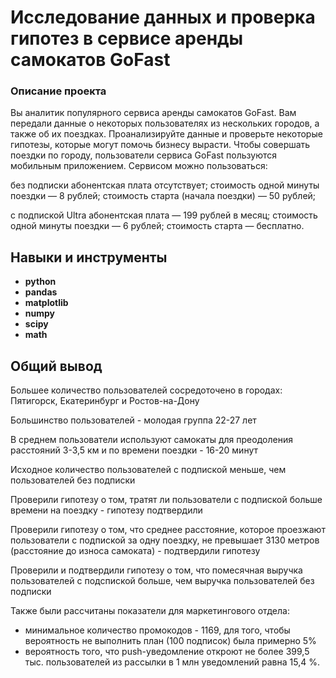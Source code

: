 # Исследование данных и проверка гипотез в сервисе аренды самокатов GoFast

### Описание проекта

Вы аналитик популярного сервиса аренды самокатов GoFast. Вам передали данные о некоторых пользователях из нескольких городов, а также об их поездках. Проанализируйте данные и проверьте некоторые гипотезы, которые могут помочь бизнесу вырасти. Чтобы совершать поездки по городу, пользователи сервиса GoFast пользуются мобильным приложением. Сервисом можно пользоваться:

без подписки абонентская плата отсутствует; стоимость одной минуты поездки — 8 рублей; стоимость старта (начала поездки) — 50 рублей;

с подпиской Ultra абонентская плата — 199 рублей в месяц; стоимость одной минуты поездки — 6 рублей; стоимость старта — бесплатно.

## Навыки и инструменты

- **python**
- **pandas**
- **matplotlib**
- **numpy**
- **scipy**
- **math**

## 

## Общий вывод

Большее количество пользователей сосредоточено в городах: Пятигорск, Екатеринбург и Ростов-на-Дону

Большинство пользователей - молодая группа 22-27 лет

В среднем пользователи используют самокаты для преодоления расстояний 3-3,5 км и по времени поездки - 16-20 минут

Исходное количество пользователей с подпиской меньше, чем пользователей без подписки

Проверили гипотезу о том, тратят ли пользователи с подпиской больше времени на поездку - гипотезу подтвердили

Проверили гипотезу о том, что среднее расстояние, которое проезжают пользователи с подпиской за одну поездку, не превышает 3130 метров (расстояние до износа самоката) - подтвердили гипотезу

Проверили и подтвердили гипотезу о том, что помесячная выручка пользователей с подспиской больше, чем выручка пользователей без подписки

Также были рассчитаны показатели для маркетингового отдела:

- минимальное количество промокодов - 1169, для того, чтобы вероятность не выполнить план (100 подписок) была примерно 5%
- вероятность того, что push-уведомление откроют не более 399,5 тыс. пользователей из рассылки в 1 млн уведомлений равна 15,4 %.
